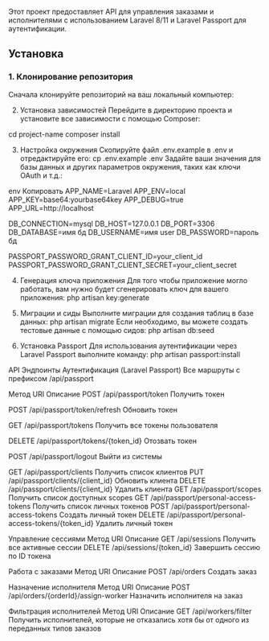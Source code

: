 Этот проект предоставляет API для управления заказами и исполнителями с использованием Laravel 8/11 и Laravel Passport для аутентификации.

## Установка

### 1. Клонирование репозитория

Сначала клонируйте репозиторий на ваш локальный компьютер:

2. Установка зависимостей
Перейдите в директорию проекта и установите все зависимости с помощью Composer:

cd project-name
composer install

3. Настройка окружения
Скопируйте файл .env.example в .env и отредактируйте его:
cp .env.example .env
Задайте ваши значения для базы данных и других параметров окружения, таких как ключи OAuth и т.д.:

env
Копировать
APP_NAME=Laravel
APP_ENV=local
APP_KEY=base64:yourbase64key
APP_DEBUG=true
APP_URL=http://localhost

DB_CONNECTION=mysql
DB_HOST=127.0.0.1
DB_PORT=3306
DB_DATABASE=имя бд
DB_USERNAME=имя user
DB_PASSWORD=пароль бд

PASSPORT_PASSWORD_GRANT_CLIENT_ID=your_client_id
PASSPORT_PASSWORD_GRANT_CLIENT_SECRET=your_client_secret

4. Генерация ключа приложения
Для того чтобы приложение могло работать, вам нужно будет сгенерировать ключ для вашего приложения:
php artisan key:generate

5. Миграции и сиды
Выполните миграции для создания таблиц в базе данных:
php artisan migrate
Если необходимо, вы можете создать тестовые данные с помощью сидов:
php artisan db:seed

6. Установка Passport
Для использования аутентификации через Laravel Passport выполните команду:
php artisan passport:install


API Эндпоинты
Аутентификация (Laravel Passport)
Все маршруты с префиксом /api/passport

Метод	URI	Описание
POST	/api/passport/token	Получить токен

POST	/api/passport/token/refresh	Обновить токен

GET	/api/passport/tokens	Получить все токены пользователя

DELETE	/api/passport/tokens/{token_id}	Отозвать токен

POST	/api/passport/logout	Выйти из системы

GET	/api/passport/clients	Получить список клиентов
PUT	/api/passport/clients/{client_id}	Обновить клиента
DELETE	/api/passport/clients/{client_id}	Удалить клиента
GET	/api/passport/scopes	Получить список доступных scopes
GET	/api/passport/personal-access-tokens	Получить список личных токенов
POST	/api/passport/personal-access-tokens	Создать личный токен
DELETE	/api/passport/personal-access-tokens/{token_id}	Удалить личный токен

Управление сессиями
Метод	URI	Описание
GET	/api/sessions	Получить все активные сессии
DELETE	/api/sessions/{token_id}	Завершить сессию по ID токена

Работа с заказами
Метод	URI	Описание
POST	/api/orders	Создать заказ

Назначение исполнителя
Метод	URI	Описание
POST	/api/orders/{orderId}/assign-worker	Назначить исполнителя на заказ

Фильтрация исполнителей
Метод	URI	Описание
GET	/api/workers/filter	Получить исполнителей, которые не отказались хотя бы от одного из переданных типов заказов

